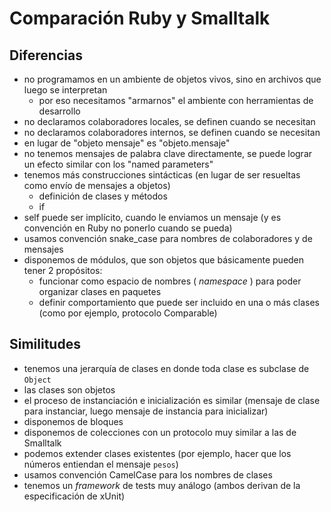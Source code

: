 # Comparación Ruby y Smalltalk

## Diferencias

- no programamos en un ambiente de objetos vivos, sino en archivos que luego se interpretan
    - por eso necesitamos "armarnos" el ambiente con herramientas de desarrollo 
- no declaramos colaboradores locales, se definen cuando se necesitan
- no declaramos colaboradores internos, se definen cuando se necesitan
- en lugar de "objeto mensaje" es "objeto.mensaje"
- no tenemos mensajes de palabra clave directamente, se puede lograr un efecto similar con los "named parameters"
- tenemos más construcciones sintácticas (en lugar de ser resueltas como envío de mensajes a objetos)
    - definición de clases y métodos
    - if
- self puede ser implícito, cuando le enviamos un mensaje (y es convención en Ruby no ponerlo cuando se pueda)
- usamos convención snake_case para nombres de colaboradores y de mensajes
- disponemos de módulos, que son objetos que básicamente pueden tener 2 propósitos:
     - funcionar como espacio de nombres ( _namespace_ ) para poder organizar clases en paquetes
     - definir comportamiento que puede ser incluido en una o más clases (como por ejemplo, protocolo Comparable)

## Similitudes

- tenemos una jerarquía de clases en donde toda clase es subclase de `Object`
- las clases son objetos
- el proceso de instanciación e inicialización es similar (mensaje de clase para instanciar, luego mensaje de instancia para inicializar)
- disponemos de bloques
- disponemos de colecciones con un protocolo muy similar a las de Smalltalk
- podemos extender clases existentes (por ejemplo, hacer que los números entiendan el mensaje `pesos`)
- usamos convención CamelCase para los nombres de clases
- tenemos un _framework_ de tests muy análogo (ambos derivan de la especificación de xUnit)
